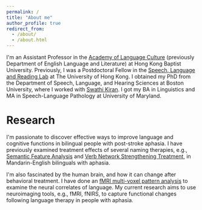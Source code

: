 ```yaml
---
permalink: /
title: "About me"
author_profile: true
redirect_from: 
  - /about/
  - /about.html
---
```


I'm an Assistant Professor in the [Academy of Language Culture](https://eng.hkbu.edu.hk/academic-staff/dr-li-ran/) (previously Department of English Language and Literature) at Hong Kong Baptist University. Previously, I was a Postdoctoral Fellow in the [Speech, Language and Reading Lab](https://slrlab.edu.hku.hk/) at The University of Hong Kong. I obtained my PhD from the Department of Speech, Language, and Hearing Sciences at Boston University, where I worked with [Swathi Kiran](https://www.bu.edu/sargent/profile/swathi-kiran-ph-d-ccc-slp/). I got my BA in Linguistics and MA in Speech-Language Pathology at University of Maryland.

Research
======
I'm passionate to discover effective ways to improve language and cognitive functions in  bilingual people with post-stroke aphasia. I have previously examined treatment effects of several naming therapies, e.g., [Semantic Feature Analysis](https://pubs.asha.org/doi/abs/10.1044/2023_AJSLP-22-00236) and [Verb Network Strengthening Treatment](https://www.tandfonline.com/doi/abs/10.1080/09602011.2020.1773278), in Mandarin-English bilinguals with aphasia.

I'm also fascinated by the human brain, and how it can change after behavioral treatment. I have done an [fMRI multi-voxel pattern analysis](https://www.sciencedirect.com/science/article/abs/pii/S0028393221001445) to examine the neural correlates of language. My current research aims to use neuroimaging tools, e.g., fMRI, fNIRS, to capture functional changes following language therapy in people with aphasia.
